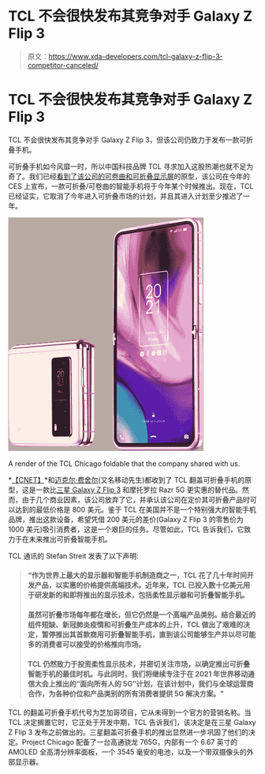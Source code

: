 # TCL 不会很快发布其竞争对手 Galaxy Z Flip 3

> 原文：<https://www.xda-developers.com/tcl-galaxy-z-flip-3-competitor-canceled/>

# TCL 不会很快发布其竞争对手 Galaxy Z Flip 3

TCL 不会很快发布其竞争对手 Galaxy Z Flip 3，但该公司仍致力于发布一款可折叠手机。

可折叠手机如今风靡一时，所以中国科技品牌 TCL 寻求加入这股热潮也就不足为奇了。我们已经[看到了该公司的可卷曲和](https://www.xda-developers.com/tcl-concept-folding-phones-rollable-tri-foldable-display/)[可折叠显示屏](https://www.xda-developers.com/tcl-20-pro-5g-tcl-20l-tcl-20l-tcl-fold-n-roll-concept-phone/)的原型，该公司在今年的 CES 上宣布，一款可折叠/可卷曲的智能手机将于今年某个时候推出。现在，TCL 已经证实，它取消了今年进入可折叠市场的计划，并且其进入计划至少推迟了一年。

 <picture>![TCL Chicago Foldable](img/500a7ba35c444d4bb1e6a1a03652de55.png)</picture> 

A render of the TCL Chicago foldable that the company shared with us.

*[【CNET】](https://www.cnet.com/tech/mobile/heres-the-affordable-tcl-foldable-phone-couldve-been/)*和[迈克尔·费舍尔](https://www.youtube.com/watch?v=hmJJvzrGODk)(又名移动先生)都收到了 TCL 翻盖可折叠手机的原型，这是一款比[三星 Galaxy Z Flip 3](https://www.xda-developers.com/samsung-galaxy-z-flip-3) 和摩托罗拉 Razr 5G 更实惠的替代品。然而，由于几个商业因素，该公司放弃了它，并承认该公司在定价其可折叠产品时可以达到的最低价格是 800 美元。鉴于 TCL 在美国并不是一个特别强大的智能手机品牌，推出这款设备，希望凭借 200 美元的差价(Galaxy Z Flip 3 的零售价为 1000 美元)吸引消费者，这是一个艰巨的任务。尽管如此，TCL 告诉我们，它致力于在未来推出可折叠智能手机。

TCL 通讯的 Stefan Streit 发表了以下声明:

> #### “作为世界上最大的显示器和智能手机制造商之一，TCL 花了几十年时间开发产品，以实惠的价格提供高端技术。近年来，TCL 已投入数十亿美元用于研发新的和即将推出的显示技术，包括柔性显示器和可折叠智能手机。
> 
> #### 虽然可折叠市场每年都在增长，但它仍然是一个高端产品类别。结合最近的组件短缺、新冠肺炎疫情和可折叠生产成本的上升，TCL 做出了艰难的决定，暂停推出其首款商用可折叠智能手机，直到该公司能够生产并以尽可能多的消费者可以接受的价格推向市场。
> 
> #### TCL 仍然致力于投资柔性显示技术，并密切关注市场，以确定推出可折叠智能手机的最佳时机。与此同时，我们将继续专注于在 2021 年世界移动通信大会上推出的“面向所有人的 5G”计划，在该计划中，我们与全球运营商合作，为各种价位和产品类别的所有消费者提供 5G 解决方案。"

TCL 的翻盖可折叠手机代号为芝加哥项目，它从未得到一个官方的营销名称。当 TCL 决定搁置它时，它正处于开发中期，TCL 告诉我们，该决定是在三星 Galaxy Z Flip 3 发布之前做出的。三星翻盖可折叠手机的推出显然进一步巩固了他们的决定。Project Chicago 配备了一台高通骁龙 765G，内部有一个 6.67 英寸的 AMOLED 全高清分辨率面板，一个 3545 毫安的电池，以及一个带双摄像头的外部显示器。